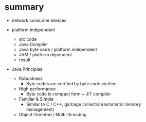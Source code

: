 # summary

- network consumer devices

- platform independent

  - src code
  - Java Compiler
  - Java byte code / platform independent
  - JVM / platform dependent
  - result

- Java Principles
  - Robustness
    - Byte codes are verified by byte code verifier
  - High performance
    - Byte code is compact form + JIT compiler
  - Familiar & Simple
    - Similar to C / C++, garbage collection(automatic memory management)
  - Object-Oriented / Multi-threading
